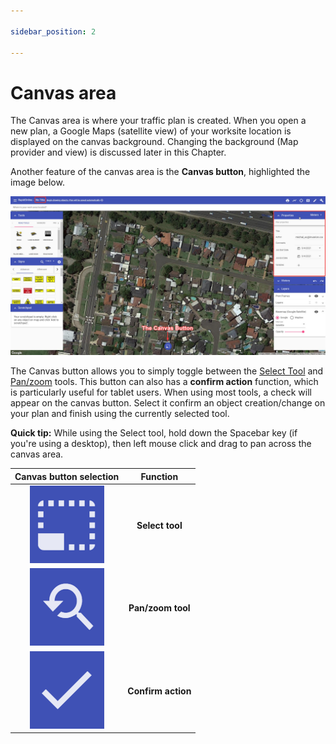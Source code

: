 ```yaml
---

sidebar_position: 2

---
```

# Canvas area

The Canvas area is where your traffic plan is created. When you open a new plan, a Google Maps (satellite view) of your worksite location is displayed on the canvas background. Changing the background (Map provider and view) is discussed later in this Chapter.

Another feature of the canvas area is the **Canvas button**, highlighted the image below.

![The_Canvas_Button.png](./Assets/The_canvas_button.png)

The Canvas button allows you to simply toggle between the [Select Tool](./Select%20tool.md) and [Pan/zoom](./Pan%20or%20Zoom%20tool.md) tools. This button can also has a **confirm action** function, which is particularly useful for tablet users. When using most tools, a check will appear on the canvas button. Select it confirm an object creation/change on your plan and finish using the currently selected tool.

**Quick tip:** While using the Select tool, hold down the Spacebar key (if you're using a desktop), then left mouse click and drag to pan across the canvas area.

|         Canvas button selection         |      Function      |
| :-------------------------------------: | :----------------: |
| ![selection3](./Assets/selection3.png) |  **Select tool**   |
| ![selection2](./Assets/selection2.png) | **Pan/zoom tool**  |
| ![selection1](./Assets/selection1.png) | **Confirm action** |

